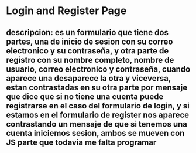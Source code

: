 # Login and Register Page
## descripcion: es un formulario que tiene dos partes, una de inicio de sesion con su correo electronico y su contraseña, y otra parte de registro con su nombre completo, nombre de usuario, correo electronico y contraseña, cuando aparece una desaparece la otra y viceversa, estan contrastadas en su otra parte por mensaje que dice que si no tiene una cuenta puede registrarse en el caso del formulario de login, y si estamos en el formulario de register nos aparece contrastando un mensaje de que si tenemos una cuenta iniciemos sesion, ambos se mueven con JS parte que todavia me falta programar
